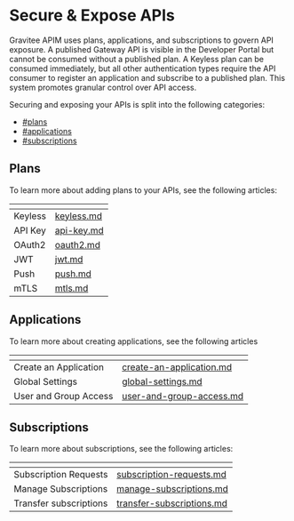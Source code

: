 # Secure & Expose APIs

Gravitee APIM uses plans, applications, and subscriptions to govern API exposure. A published Gateway API is visible in the Developer Portal but cannot be consumed without a published plan. A Keyless plan can be consumed immediately, but all other authentication types require the API consumer to register an application and subscribe to a published plan. This system promotes granular control over API access.

Securing and exposing your APIs is split into the following categories:&#x20;

* [#plans](./#plans "mention")
* [#applications](./#applications "mention")
* [#subscriptions](./#subscriptions "mention")

## Plans

To learn more about adding plans to your APIs, see the following articles:&#x20;

<table data-view="cards"><thead><tr><th></th><th data-hidden data-card-target data-type="content-ref"></th></tr></thead><tbody><tr><td>Keyless</td><td><a href="plans/keyless.md">keyless.md</a></td></tr><tr><td>API Key</td><td><a href="plans/api-key.md">api-key.md</a></td></tr><tr><td>OAuth2</td><td><a href="plans/oauth2.md">oauth2.md</a></td></tr><tr><td>JWT</td><td><a href="plans/jwt.md">jwt.md</a></td></tr><tr><td>Push</td><td><a href="plans/push.md">push.md</a></td></tr><tr><td>mTLS</td><td><a href="plans/mtls.md">mtls.md</a></td></tr></tbody></table>

## Applications&#x20;

To learn more about creating applications, see the following articles

<table data-view="cards"><thead><tr><th></th><th data-hidden data-card-target data-type="content-ref"></th></tr></thead><tbody><tr><td>Create an Application</td><td><a href="applications/create-an-application.md">create-an-application.md</a></td></tr><tr><td>Global Settings</td><td><a href="applications/global-settings.md">global-settings.md</a></td></tr><tr><td>User and Group Access</td><td><a href="../create-and-configure-apis/configure-v2-apis/user-and-group-access.md">user-and-group-access.md</a></td></tr></tbody></table>

## Subscriptions

To learn more about subscriptions, see the following articles:&#x20;

<table data-view="cards"><thead><tr><th></th><th data-hidden data-card-target data-type="content-ref"></th></tr></thead><tbody><tr><td>Subscription Requests</td><td><a href="subscriptions/subscription-requests.md">subscription-requests.md</a></td></tr><tr><td>Manage Subscriptions</td><td><a href="subscriptions/manage-subscriptions.md">manage-subscriptions.md</a></td></tr><tr><td>Transfer subscriptions </td><td><a href="subscriptions/transfer-subscriptions.md">transfer-subscriptions.md</a></td></tr></tbody></table>
